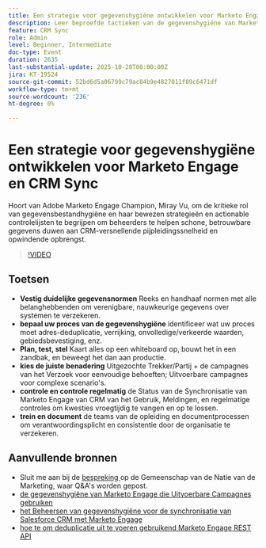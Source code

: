 ```yaml
---
title: Een strategie voor gegevenshygiëne ontwikkelen voor Marketo Engage en CRM Sync
description: Leer beproefde tactieken van de gegevenshygiëne van Marketo Champion Miray Vu om schone gegevens van CRM te verzekeren, pijpleidingssnelheid te versnellen, en betrouwbare opbrengstgroei te drijven.
feature: CRM Sync
role: Admin
level: Beginner, Intermediate
doc-type: Event
duration: 2635
last-substantial-update: 2025-10-28T00:00:00Z
jira: KT-19524
source-git-commit: 52bd6d5a06799c79ac84b9e4827011f89c6471df
workflow-type: tm+mt
source-wordcount: '236'
ht-degree: 0%

---
```



# Een strategie voor gegevenshygiëne ontwikkelen voor Marketo Engage en CRM Sync

Hoort van Adobe Marketo Engage Champion, Miray Vu, om de kritieke rol van gegevensbestandhygiëne en haar bewezen strategieën en actionable controlelijsten te begrijpen om beheerders te helpen schone, betrouwbare gegevens duwen aan CRM-versnellende pijpleidingssnelheid en opwindende opbrengst.

>[!VIDEO](https://video.tv.adobe.com/v/3476321/?learn=on&enablevpops)

## Toetsen

* **Vestig duidelijke gegevensnormen** Reeks en handhaaf normen met alle belanghebbenden om verenigbare, nauwkeurige gegevens over systemen te verzekeren.
* **bepaal uw proces van de gegevenshygiëne** identificeer wat uw proces moet adres-deduplicatie, verrijking, onvolledige/verkeerde waarden, gebiedsbevestiging, enz.
* **Plan, test, stel** Kaart alles op een whiteboard op, bouwt het in een zandbak, en beweegt het dan aan productie.
* **kies de juiste benadering** Uitgezochte Trekker/Partij + de campagnes van het Verzoek voor eenvoudige behoeften; Uitvoerbare campagnes voor complexe scenario&#39;s.
* **controle en controle regelmatig** de Status van de Synchronisatie van Marketo Engage van CRM van het Gebruik, Meldingen, en regelmatige controles om kwesties vroegtijdig te vangen en op te lossen.
* **trein en document** de teams van de opleiding en documentprocessen om verantwoordingsplicht en consistentie door de organisatie te verzekeren.

## Aanvullende bronnen

* Sluit me aan bij de [ bespreking ](https://nation.marketo.com/t5/product-blogs/learn-from-your-peers-webinar-building-a-data-hygiene-strategy/ba-p/358425) op de Gemeenschap van de Natie van de Marketing, waar Q&amp;A&#39;s worden gepost.
* [ de gegevenshygiëne van Marketo Engage die Uitvoerbare Campagnes gebruiken ](https://business.adobe.com/summit/2025/sessions/marketo-engage-data-hygiene-strategies-s212.html)
* [ het Beheersen van gegevenshygiëne voor de synchronisatie van Salesforce CRM met Marketo Engage ](https://experienceleague.adobe.com/en/perspectives/mastering-data-hygiene-for-salesforce-crm-sync-with-marketo-engage)
* [ hoe te om deduplicatie uit te voeren gebruikend Marketo Engage REST API ](https://www.revenuepulse.com/blog/how-to-perform-deduplication-using-the-marketo-api/)
